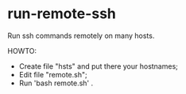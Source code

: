 # run-remote-ssh
Run ssh commands remotely on many hosts.

HOWTO:
- Create file "hsts" and put there your hostnames;
- Edit file "remote.sh";
- Run 'bash remote.sh' .
